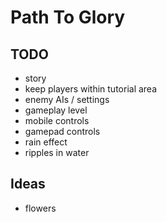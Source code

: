# Path To Glory

## TODO

- story
- keep players within tutorial area
- enemy AIs / settings
- gameplay level
- mobile controls
- gamepad controls
- rain effect
- ripples in water

## Ideas

- flowers
